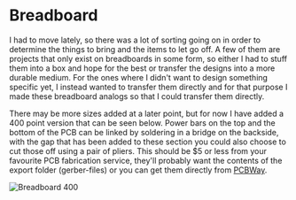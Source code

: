 # Breadboard
I had to move lately, so there was a lot of sorting going on in order to determine the things to bring and the items to let go off. A few of them are projects that only exist on breadboards in some form, so either I had to stuff them into a box and hope for the best or transfer the designs into a more durable medium. For the ones where I didn't want to design something specific yet, I instead wanted to transfer them directly and for that purpose I made these breadboard analogs so that I could transfer them directly.

There may be more sizes added at a later point, but for now I have added a 400 point version that can be seen below. Power bars on the top and the bottom of the PCB can be linked by soldering in a bridge on the backside, with the gap that has been added to these section you could also choose to cut those off using a pair of pliers. This should be $5 or less from your favourite PCB fabrication service, they'll probably want the contents of the export folder (gerber-files) or you can get them directly from [PCBWay](https://www.pcbway.com/project/shareproject/Breadboard_400.html).

![Breadboard 400](https://github.com/tebl/breadboard/raw/main/gallery/2020-11-06%2020.32.43.jpg)